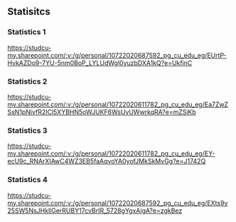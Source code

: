 ## Statisitcs

### Statistics 1

<https://studcu-my.sharepoint.com/:v:/g/personal/10722020687592_pg_cu_edu_eg/EUrtP-HvkAZDo9-7YU-5nm0BoP_LYLUdWgl0yuzbDXA1kQ?e=UkfinC>

### Statistics 2

<https://studcu-my.sharepoint.com/:v:/g/personal/10722020611782_pg_cu_edu_eg/Ea7ZwZSsN1pNivfR2ICl5XYBHN5oWJUKF6WsUvUWwrkqRA?e=mZSiKb>

### Statistics 3

<https://studcu-my.sharepoint.com/:v:/g/personal/10722020611782_pg_cu_edu_eg/EY-ecU9c_RNArXIAwC4WZ3EB5faAqvoYA0yofJMkSkMvGg?e=J1742Q>

### Statistics 4

<https://studcu-my.sharepoint.com/:v:/g/personal/10722020687592_pg_cu_edu_eg/EXts9y25SW5NsJHkllGerRUBY17cvBrIR_5728gYgxAigA?e=zgkBez>
